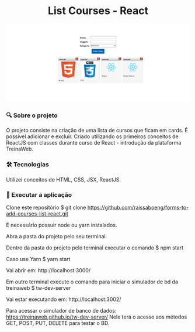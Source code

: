 <h1 align="center">List Courses - React</h1> 

<img src="src/assets/Courses.PNG">


### :mag: Sobre o projeto 
O projeto consiste na criação de uma lista de cursos que ficam em cards. É possível adicionar e excluir. Criado utilizando os primeiros conceitos de ReactJS com classes durante curso de React - introdução da plataforma TreinaWeb.

### 🛠 Tecnologias

Utilizei conceitos de HTML, CSS, JSX, ReactJS.

### :key: Executar a aplicação

Clone este repositório
$ git clone https://github.com/raissaboeng/forms-to-add-courses-list-react.git

É necessário possuir node ou yarn instalados.

Abra a pasta do projeto pelo seu terminal.

Dentro da pasta do projeto pelo terminal executar o comando
$ npm start

Caso use Yarn
$ yarn start

Vai abrir em: http://localhost:3000/

Em outro terminal execute o comando para iniciar o simulador de bd da treinaweb
$ tw-dev-server

Vai estar executando em: http://localhost:3002/

Para acessar o simulador de banco de dados: https://treinaweb.github.io/tw-dev-server/
Nele terá o acesso aos métodos GET, POST, PUT, DELETE para testar o BD.